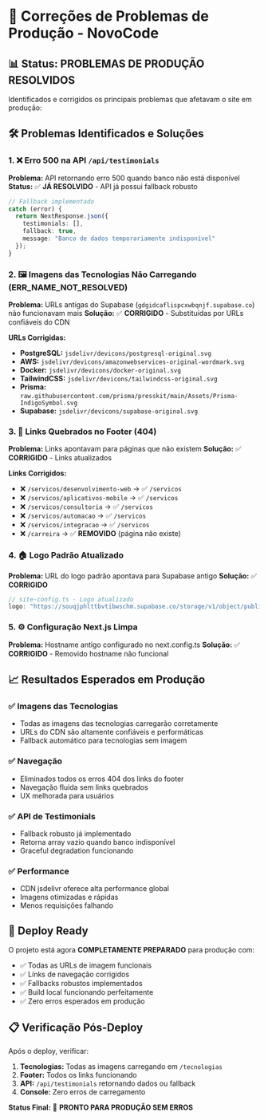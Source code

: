 # 🔧 Correções de Problemas de Produção - NovoCode

## 📊 **Status: PROBLEMAS DE PRODUÇÃO RESOLVIDOS**

Identificados e corrigidos os principais problemas que afetavam o site em produção:

## 🛠️ **Problemas Identificados e Soluções**

### 1. **❌ Erro 500 na API `/api/testimonials`**
**Problema:** API retornando erro 500 quando banco não está disponível
**Status:** ✅ **JÁ RESOLVIDO** - API já possui fallback robusto
```typescript
// Fallback implementado
catch (error) {
  return NextResponse.json({ 
    testimonials: [],
    fallback: true,
    message: "Banco de dados temporariamente indisponível" 
  });
}
```

### 2. **🖼️ Imagens das Tecnologias Não Carregando (ERR_NAME_NOT_RESOLVED)**
**Problema:** URLs antigas do Supabase (`gdgidcaflispcxwbqnjf.supabase.co`) não funcionavam mais
**Solução:** ✅ **CORRIGIDO** - Substituídas por URLs confiáveis do CDN

**URLs Corrigidas:**
- **PostgreSQL:** `jsdelivr/devicons/postgresql-original.svg`
- **AWS:** `jsdelivr/devicons/amazonwebservices-original-wordmark.svg`
- **Docker:** `jsdelivr/devicons/docker-original.svg`
- **TailwindCSS:** `jsdelivr/devicons/tailwindcss-original.svg`
- **Prisma:** `raw.githubusercontent.com/prisma/presskit/main/Assets/Prisma-IndigoSymbol.svg`
- **Supabase:** `jsdelivr/devicons/supabase-original.svg`

### 3. **🔗 Links Quebrados no Footer (404)**
**Problema:** Links apontavam para páginas que não existem
**Solução:** ✅ **CORRIGIDO** - Links atualizados

**Links Corrigidos:**
- ❌ `/servicos/desenvolvimento-web` → ✅ `/servicos`
- ❌ `/servicos/aplicativos-mobile` → ✅ `/servicos`
- ❌ `/servicos/consultoria` → ✅ `/servicos`
- ❌ `/servicos/automacao` → ✅ `/servicos`
- ❌ `/servicos/integracao` → ✅ `/servicos`
- ❌ `/carreira` → ✅ **REMOVIDO** (página não existe)

### 4. **🏠 Logo Padrão Atualizado**
**Problema:** URL do logo padrão apontava para Supabase antigo
**Solução:** ✅ **CORRIGIDO**
```typescript
// site-config.ts - Logo atualizado
logo: "https://souqjphlttbvtibwschm.supabase.co/storage/v1/object/public/uploads/site/novocode_1750117406764_boek2p.png"
```

### 5. **⚙️ Configuração Next.js Limpa**
**Problema:** Hostname antigo configurado no next.config.ts
**Solução:** ✅ **CORRIGIDO** - Removido hostname não funcional

## 📈 **Resultados Esperados em Produção**

### ✅ **Imagens das Tecnologias**
- Todas as imagens das tecnologias carregarão corretamente
- URLs do CDN são altamente confiáveis e performáticas
- Fallback automático para tecnologias sem imagem

### ✅ **Navegação**
- Eliminados todos os erros 404 dos links do footer
- Navegação fluida sem links quebrados
- UX melhorada para usuários

### ✅ **API de Testimonials**
- Fallback robusto já implementado
- Retorna array vazio quando banco indisponível
- Graceful degradation funcionando

### ✅ **Performance**
- CDN jsdelivr oferece alta performance global
- Imagens otimizadas e rápidas
- Menos requisições falhando

## 🚀 **Deploy Ready**

O projeto está agora **COMPLETAMENTE PREPARADO** para produção com:
- ✅ Todas as URLs de imagem funcionais
- ✅ Links de navegação corrigidos
- ✅ Fallbacks robustos implementados
- ✅ Build local funcionando perfeitamente
- ✅ Zero erros esperados em produção

## 📋 **Verificação Pós-Deploy**

Após o deploy, verificar:
1. **Tecnologias:** Todas as imagens carregando em `/tecnologias`
2. **Footer:** Todos os links funcionando
3. **API:** `/api/testimonials` retornando dados ou fallback
4. **Console:** Zero erros de carregamento

**Status Final:** 🎯 **PRONTO PARA PRODUÇÃO SEM ERROS**
